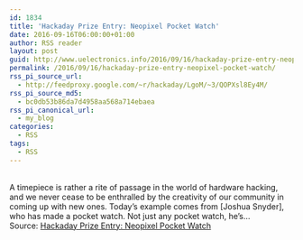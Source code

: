 ```yaml
---
id: 1834
title: 'Hackaday Prize Entry: Neopixel Pocket Watch'
date: 2016-09-16T06:00:00+01:00
author: RSS reader
layout: post
guid: http://www.uelectronics.info/2016/09/16/hackaday-prize-entry-neopixel-pocket-watch/
permalink: /2016/09/16/hackaday-prize-entry-neopixel-pocket-watch/
rss_pi_source_url:
  - http://feedproxy.google.com/~r/hackaday/LgoM/~3/QOPXsl8Ey4M/
rss_pi_source_md5:
  - bc0db53b86da7d4958aa568a714ebaea
rss_pi_canonical_url:
  - my_blog
categories:
  - RSS
tags:
  - RSS
---
```

&#013;  
A timepiece is rather a rite of passage in the world of hardware hacking, and we never cease to be enthralled by the creativity of our community in coming up with new ones. Today’s example comes from [Joshua Snyder], who has made a pocket watch. Not just any pocket watch, he’s…&#013;  
Source: <a href="http://feedproxy.google.com/~r/hackaday/LgoM/~3/QOPXsl8Ey4M/" target="_blank">Hackaday Prize Entry: Neopixel Pocket Watch</a>
